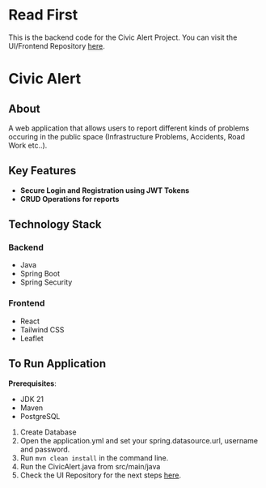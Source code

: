# Read First
This is the backend code for the Civic Alert Project.
You can visit the UI/Frontend Repository [here](https://github.com/MehedAbel/civic-alert-ui).

# Civic Alert
## About
A web application that allows users to report different kinds of problems occuring in the public space (Infrastructure Problems, Accidents, Road Work etc..). 

## Key Features
- **Secure Login and Registration using JWT Tokens**
- **CRUD Operations for reports**

## Technology Stack
### Backend
- Java
- Spring Boot
- Spring Security

### Frontend
- React
- Tailwind CSS
- Leaflet

## To Run Application
**Prerequisites**: 
- JDK 21
- Maven
- PostgreSQL

1. Create Database
2. Open the application.yml and set your spring.datasource.url, username and password.
3. Run ```mvn clean install``` in the command line.
4. Run the CivicAlert.java from src/main/java
5. Check the UI Repository for the next steps [here](https://github.com/MehedAbel/civic-alert-ui).
